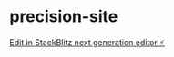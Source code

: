 # precision-site

[Edit in StackBlitz next generation editor ⚡️](https://stackblitz.com/~/github.com/cockuy/precision-site)